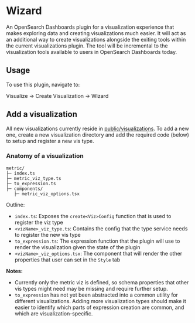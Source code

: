 # Wizard

An OpenSearch Dashboards plugin for a visualization experience that makes exploring data and creating visualizations much easier. It will act as an additional way to create visualizations alongside the exiting tools within the current visualizations plugin. The tool will be incremental to the visualization tools available to users in OpenSearch Dashboards today.

## Usage

To use this plugin, navigate to:

Visualize -> Create Visualization -> Wizard

## Add a visualization

All new visualizations currently reside in [public/visualizations](./public/visualizations). To add a new one, create a new visualization directory and add the required code (below) to setup and register a new vis type.

### Anatomy of a visualization

```
metric/
├─ index.ts
├─ metric_viz_type.ts
├─ to_expression.ts
├─ components/
   ├─ metric_viz_options.tsx
```

Outline:
- `index.ts`: Exposes the `create<Viz>Config` function that is used to register the viz type
- `<vizName>_viz_type.ts`: Contains the config that the type service needs to register the new vis type
- `to_expression.ts`: The expression function that the plugin will use to render the visualization given the state of the plugin
- `<vizName>_viz_options.tsx`: The component that will render the other properties that user can set in the `Style` tab

**Notes:**

- Currently only the metric viz is defined, so schema properties that other vis types might need may be missing and require further setup.
- `to_expression` has not yet been abstracted into a common utility for different visualizations. Adding more visualization types should make it easier to identify which parts of expression creation are common, and which are visualization-specific.

